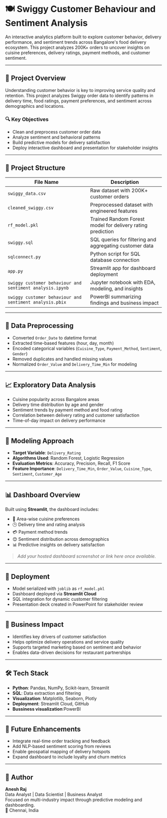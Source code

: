 # 🍽️ Swiggy Customer Behaviour and Sentiment Analysis

An interactive analytics platform built to explore customer behavior, delivery performance, and sentiment trends across Bangalore's food delivery ecosystem. This project analyzes 200K+ orders to uncover insights on cuisine preferences, delivery ratings, payment methods, and customer sentiment.

---

## 🧠 Project Overview

Understanding customer behavior is key to improving service quality and retention. This project analyzes Swiggy order data to identify patterns in delivery time, food ratings, payment preferences, and sentiment across demographics and locations.

### 🔍 Key Objectives
- Clean and preprocess customer order data  
- Analyze sentiment and behavioral patterns  
- Build predictive models for delivery satisfaction  
- Deploy interactive dashboard and presentation for stakeholder insights  

---

## 📁 Project Structure

| File Name                                               | Description                                                                 |
|----------------------------------------------------------|-----------------------------------------------------------------------------|
| `swiggy_data.csv`                                        | Raw dataset with 200K+ customer orders                                      |
| `cleaned_swiggy.csv`                                     | Preprocessed dataset with engineered features                              |
| `rf_model.pkl`                                           | Trained Random Forest model for delivery rating prediction                 |
| `swiggy.sql`                                             | SQL queries for filtering and aggregating customer data                    |
| `sqlconnect.py`                                          | Python script for SQL database connection                                  |
| `app.py`                                                 | Streamlit app for dashboard deployment                                     |
| `swiggy customer behaviour and sentiment analysis.ipynb` | Jupyter notebook with EDA, modeling, and insights                          |
| `swiggy customer behaviour and sentiment analysis.pbix`  | PowerBI summarizing findings and business impact           |

---

## 🧹 Data Preprocessing

- Converted `Order_Date` to datetime format  
- Extracted time-based features (hour, day, month)  
- Encoded categorical variables (`Cuisine_Type`, `Payment_Method`, `Sentiment`, `Gender`)  
- Removed duplicates and handled missing values  
- Normalized `Order_Value` and `Delivery_Time_Min` for modeling  

---

## 📈 Exploratory Data Analysis

- Cuisine popularity across Bangalore areas  
- Delivery time distribution by age and gender  
- Sentiment trends by payment method and food rating  
- Correlation between delivery rating and customer satisfaction  
- Time-of-day impact on delivery performance  

---

## 🤖 Modeling Approach

- **Target Variable**: `Delivery_Rating`  
- **Algorithms Used**: Random Forest, Logistic Regression  
- **Evaluation Metrics**: Accuracy, Precision, Recall, F1 Score  
- **Feature Importance**: `Delivery_Time_Min`, `Order_Value`, `Cuisine_Type`, `Sentiment`, `Customer_Age`  

---

## 📊 Dashboard Overview

Built using **Streamlit**, the dashboard includes:

- 📍 Area-wise cuisine preferences  
- 🕒 Delivery time and rating analysis  
- 💳 Payment method trends  
- 😊 Sentiment distribution across demographics  
- 📊 Predictive insights on delivery satisfaction  

> _Add your hosted dashboard screenshot or link here once available._

---

## 🚀 Deployment

- Model serialized with `joblib` as `rf_model.pkl`  
- Dashboard deployed via **Streamlit Cloud**  
- SQL integration for dynamic customer filtering  
- Presentation deck created in PowerPoint for stakeholder review  

---

## 🧠 Business Impact

- Identifies key drivers of customer satisfaction  
- Helps optimize delivery operations and service quality  
- Supports targeted marketing based on sentiment and behavior  
- Enables data-driven decisions for restaurant partnerships  

---

## 🛠️ Tech Stack

- **Python**: Pandas, NumPy, Scikit-learn, Streamlit  
- **SQL**: Data extraction and filtering  
- **Visualization**: Matplotlib, Seaborn, Plotly  
- **Deployment**: Streamlit Cloud, GitHub  
- **Bussiness visualization**:PowerBI  

---

## 📌 Future Enhancements

- Integrate real-time order tracking and feedback  
- Add NLP-based sentiment scoring from reviews  
- Enable geospatial mapping of delivery hotspots  
- Expand dashboard to include loyalty and churn metrics  

---

## 👤 Author

**Anesh Raj**  
Data Analyst | Data Scientist | Business Analyst  
Focused on multi-industry impact through predictive modeling and dashboarding.  
📍 Chennai, India
